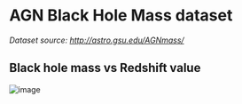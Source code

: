 # AGN Black Hole Mass dataset

_Dataset source: http://astro.gsu.edu/AGNmass/_


## Black hole mass vs Redshift value
![image](https://user-images.githubusercontent.com/48680823/128300804-b3e6f114-bf30-47b1-b13b-14c3951afe83.png)
